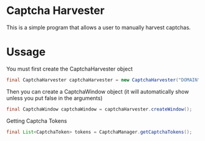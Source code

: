 # Captcha Harvester
This is a simple program that allows a user to manually harvest captchas.

# Ussage
You must first create the CaptchaHarvester object
```java
final CaptchaHarvester captchaHarvester = new CaptchaHarvester("DOMAIN", "SITE_KEY");
```

Then you can create a CaptchaWindow object (it will automatically show unless you put false in the arguments)
```java
final CaptchaWindow captchaWindow = captchaHarvester.createWindow();
```

Getting Captcha Tokens
```java
final List<CaptchaToken> tokens = CaptchaManager.getCaptchaTokens();
```
